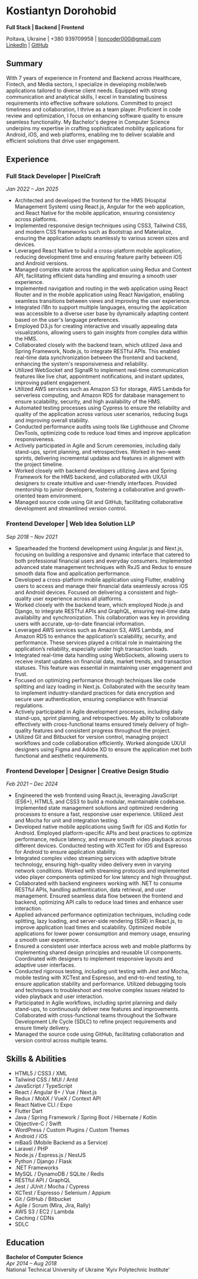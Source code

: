 # Kostiantyn Dorohobid
**Full Stack | Backend | Frontend**

Poltava, Ukraine | +380 939709958 | lioncoder000@gmail.com  
[LinkedIn](https://www.linkedin.com/in/kostiantyn-dorohobid-161965350/) | [GitHub](https://github.com/geremylabrador)

## Summary
With 7 years of experience in Frontend and Backend across Healthcare, Fintech, and Media sectors, I specialize in developing mobile/web applications tailored to diverse client needs. Equipped with strong communication and analytical skills, I excel in translating business requirements into effective software solutions. Committed to project timeliness and collaboration, I thrive as a team player. Proficient in code review and optimization, I focus on enhancing software quality to ensure seamless functionality. My Bachelor's degree in Computer Science underpins my expertise in crafting sophisticated mobility applications for Android, iOS, and web platforms, enabling me to deliver scalable and efficient solutions that drive user engagement.

## Experience

### Full Stack Developer | PixelCraft
*Jan 2022 – Jan 2025*
- Architected and developed the frontend for the HMS (Hospital Management System) using React.js, Angular for the web application, and React Native for the mobile application, ensuring consistency across platforms.
- Implemented responsive design techniques using CSS3, Tailwind CSS, and modern CSS frameworks such as Bootstrap and Materialize, ensuring the application adapts seamlessly to various screen sizes and devices.
- Leveraged React Native to build a cross-platform mobile application, reducing development time and ensuring feature parity between iOS and Android versions.
- Managed complex state across the application using Redux and Context API, facilitating efficient data handling and ensuring a smooth user experience.
- Implemented navigation and routing in the web application using React Router and in the mobile application using React Navigation, enabling seamless transitions between views and improving the user experience.
- Integrated i18n to support multiple languages, ensuring the application was accessible to a diverse user base by dynamically adapting content based on the user's language preferences.
- Employed D3.js for creating interactive and visually appealing data visualizations, allowing users to gain insights from complex data within the HMS.
- Collaborated closely with the backend team, which utilized Java and Spring Framework, Node.js, to integrate RESTful APIs. This enabled real-time data synchronization between the frontend and backend, enhancing the system's responsiveness and reliability.
- Utilized WebSocket and SignalR to implement real-time communication features like live chat, appointment notifications, and instant updates, improving patient engagement.
- Utilized AWS services such as Amazon S3 for storage, AWS Lambda for serverless computing, and Amazon RDS for database management to ensure scalability, security, and high availability of the HMS.
- Automated testing processes using Cypress to ensure the reliability and quality of the application across various user scenarios, reducing bugs and improving overall stability.
- Conducted performance audits using tools like Lighthouse and Chrome DevTools, optimizing code to reduce load times and improve application responsiveness.
- Actively participated in Agile and Scrum ceremonies, including daily stand-ups, sprint planning, and retrospectives. Worked in two-week sprints, delivering incremental updates and features in alignment with the project timeline.
- Worked closely with backend developers utilizing Java and Spring Framework for the HMS backend, and collaborated with UX/UI designers to create intuitive and user-friendly interfaces. Provided mentorship to junior developers, fostering a collaborative and growth-oriented team environment.
- Managed source code using Git and GitHub, facilitating collaborative development and streamlined version control.

### Frontend Developer | Web Idea Solution LLP
*Sep 2018 – Nov 2021*
- Spearheaded the frontend development using Angular.js and Next.js, focusing on building a responsive and dynamic interface that catered to both professional financial users and everyday consumers. Implemented advanced state management techniques with RxJS and Redux to ensure smooth data flow and application performance.
- Developed a cross-platform mobile application using Flutter, enabling users to access and manage their financial data seamlessly across iOS and Android devices. Focused on delivering a consistent and high-quality user experience across all platforms.
- Worked closely with the backend team, which employed Node.js and Django, to integrate RESTful APIs and GraphQL, ensuring real-time data availability and synchronization. This collaboration was key in providing users with accurate, up-to-date financial information.
- Leveraged AWS services such as Amazon S3, AWS Lambda, and Amazon RDS to enhance the application’s scalability, security, and performance. These services played a critical role in maintaining the application’s reliability, especially under high transaction loads.
- Integrated real-time data handling using WebSockets, allowing users to receive instant updates on financial data, market trends, and transaction statuses. This feature was essential in maintaining user engagement and trust.
- Focused on optimizing performance through techniques like code splitting and lazy loading in Next.js. Collaborated with the security team to implement industry-standard practices for data encryption and secure user authentication, ensuring compliance with financial regulations.
- Actively participated in Agile development processes, including daily stand-ups, sprint planning, and retrospectives. My ability to collaborate effectively with cross-functional teams ensured timely delivery of high-quality features and consistent progress throughout the project.
- Utilized Git and Bitbucket for version control, managing project workflows and code collaboration efficiently. Worked alongside UX/UI designers using Figma and Adobe XD to ensure the application met both functional and aesthetic requirements.

### Frontend Developer | Designer | Creative Design Studio
*Feb 2021 – Dec 2024*
- Engineered the web frontend using React.js, leveraging JavaScript (ES6+), HTML5, and CSS3 to build a modular, maintainable codebase. Implemented state management solutions and optimized rendering processes to ensure a fast, responsive user experience. Utilized Jest and Mocha for unit and integration testing.
- Developed native mobile applications using Swift for iOS and Kotlin for Android. Employed platform-specific APIs and best practices to optimize performance, reduce latency, and ensure smooth video playback across different devices. Conducted testing with XCTest for iOS and Espresso for Android to ensure application stability.
- Integrated complex video streaming services with adaptive bitrate technology, ensuring high-quality video delivery even in varying network conditions. Worked with streaming protocols and implemented video player components optimized for low latency and high throughput.
- Collaborated with backend engineers working with .NET to consume RESTful APIs, handling authentication, data retrieval, and user management. Ensured seamless data flow between the frontend and backend, optimizing API calls to reduce load times and enhance user interaction.
- Applied advanced performance optimization techniques, including code splitting, lazy loading, and server-side rendering (SSR) in React.js, to improve application load times and scalability. Optimized mobile applications for lower power consumption and memory usage, ensuring a smooth user experience.
- Ensured a consistent user interface across web and mobile platforms by implementing shared design principles and reusable UI components. Coordinated with designers to implement responsive layouts and adaptive user interfaces.
- Conducted rigorous testing, including unit testing with Jest and Mocha, mobile testing with XCTest and Espresso, and end-to-end testing, to ensure application stability and performance. Utilized debugging tools and techniques to troubleshoot and resolve complex issues related to video playback and user interaction.
- Participated in Agile workflows, including sprint planning and daily stand-ups, to continuously deliver new features and improvements. Collaborated with cross-functional teams throughout the Software Development Life Cycle (SDLC) to refine project requirements and ensure timely delivery.
- Managed the source code using GitHub, facilitating collaboration and version control across multiple teams.

## Skills & Abilities
- HTML5 / CSS3 / XML
- Tailwind CSS / MUI / Antd
- JavaScript / TypeScript
- React / Angular 8+ / Vue / Next.js
- Redux / MobX / VueX / Context API
- React Native CLI / Expo
- Flutter Dart
- Java / Spring Framework / Spring Boot / Hibernate / Kotlin
- Objective-C / Swift
- WordPress / Custom Plugins / Custom Themes
- Android / iOS
- mBaaS (Mobile Backend as a Service)
- Laravel / PHP
- Node.js / Express.js / NestJS
- Python / Django / Flask
- .NET Frameworks
- MySQL / DynamoDB / SQLite / Redis
- RESTful API / GraphQL
- Jest / JUnit / Mocha / Cypress
- XCTest / Espresso / Selenium / Appium
- Git / GitHub / Bitbucket
- Agile / Scrum (Mira, Jira, Rally)
- AWS S3 / EC2 / Lambda
- Caching / CDNs
- SDLC

## Education
**Bachelor of Computer Science**  
*Apr 2014 – Aug 2018*  
National Technical University of Ukraine 'Kyiv Polytechnic Institute'
